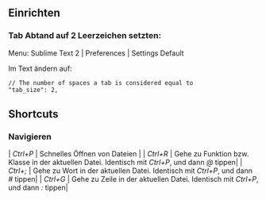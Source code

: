 ## Einrichten

### Tab Abtand auf 2 Leerzeichen setzten:
Menu:
Sublime Text 2 | Preferences | Settings Default

Im Text ändern auf:

    // The number of spaces a tab is considered equal to
    "tab_size": 2,

## Shortcuts

### Navigieren

| *Ctrl+P* | Schnelles Öffnen von Dateien |
| *Ctrl+R* | Gehe zu Funktion bzw. Klasse in der aktuellen Datei. Identisch mit *Ctrl+P*, und dann *@* tippen|
| *Ctrl+;* | Gehe zu Wort in der aktuellen Datei. Identisch mit *Ctrl+P*, und dann *#* tippen|
| *Ctrl+G* | Gehe zu Zeile in der aktuellen Datei. Identisch mit *Ctrl+P*, und dann *:* tippen|
